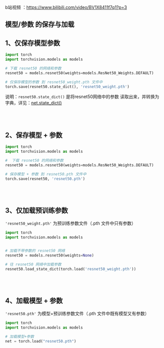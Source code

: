 b站视频 ：https://www.bilibili.com/video/BV1X8411f7q1?p=3



## 模型/参数 的保存与加载  <!-- {docsify-ignore} -->



## 1、仅保存模型参数

```python
import torch
import torchvision.models as models

# 下载 resnet50 的网络和参数
resnet50 = models.resnet50(weights=models.ResNet50_Weights.DEFAULT)

# 仅保存模型的参数 到 resnet50_weight.pth 文件中
torch.save(resnet50.state_dict(), 'resnet50_weight.pth')
```

说明：`resnet50.state_dict()` 是将resnet50网络中的参数 读取出来，并转换为字典，详见：[net.state_dict()](/4_查看网络参数/2_state_dict.md)

<br />

<br />



## 2、保存模型 + 参数

```python
import torch
import torchvision.models as models

#  下载 resnet50 的网络和参数
resnet50 = models.resnet50(weights=models.ResNet50_Weights.DEFAULT)

# 保存模型 + 参数 到 resnet50.pth 文件中
torch.save(resnet50, 'resnet50.pth')
```



<br />

<br />



## 3、仅加载预训练参数

`'resnet50_weight.pth'` 为预训练参数文件（.pth 文件中只有参数）

```python
import torch
import torchvision.models as models


# 加载不带参数的 resnet50 网络
resnet50 = models.resnet50(weights=None)  

# 往 resnet50 网络中加载参数
resnet50.load_state_dict(torch.load('resnet50_weight.pth'))
```

<br />

<br />



## 4、加载模型 + 参数

`'resnet50.pth'`  为模型+预训练参数文件（.pth 文件中既有模型又有参数）

```python
import torch
import torchvision.models as models

# 加载模型+参数
net = torch.load("resnet50.pth")
```

<br />

<br />
